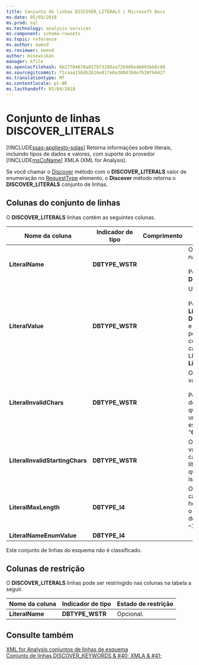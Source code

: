 ```yaml
---
title: Conjunto de linhas DISCOVER_LITERALS | Microsoft Docs
ms.date: 05/03/2018
ms.prod: sql
ms.technology: analysis-services
ms.component: schema-rowsets
ms.topic: reference
ms.author: owend
ms.reviewer: owend
author: minewiskan
manager: kfile
ms.openlocfilehash: 6b27704678a817bf3288aa72b9d8e4b091bb6c00
ms.sourcegitcommit: f1caaa156db2b16e817e0a3884394e7b30fb642f
ms.translationtype: MT
ms.contentlocale: pt-BR
ms.lasthandoff: 05/04/2018
---
```

# <a name="discoverliterals-rowset"></a>Conjunto de linhas DISCOVER_LITERALS
[!INCLUDE[ssas-appliesto-sqlas](../../../includes/ssas-appliesto-sqlas.md)]
  Retorna informações sobre literais, incluindo tipos de dados e valores, com suporte do provedor [!INCLUDE[msCoName](../../../includes/msconame-md.md)] XMLA (XML for Analysis).  
  
 Se você chamar o [Discover](../../../analysis-services/xmla/xml-elements-methods-discover.md) método com o **DISCOVER_LITERALS** valor de enumeração no [RequestType](../../../analysis-services/xmla/xml-elements-properties/requesttype-element-xmla.md) elemento, o **Discover** método retorna o **DISCOVER_LITERALS** conjunto de linhas.  
  
## <a name="rowset-columns"></a>Colunas do conjunto de linhas  
 O **DISCOVER_LITERALS** linhas contém as seguintes colunas.  
  
|Nome da coluna|Indicador de tipo|Comprimento|Description|  
|-----------------|--------------------|------------|-----------------|  
|**LiteralName**|**DBTYPE_WSTR**||O nome do literal descrito na linha.<br /><br /> Por exemplo: **DBLITERAL_LIKE_PERCENT**|  
|**LiteralValue**|**DBTYPE_WSTR**||Um valor literal real.<br /><br /> Por exemplo, se **LiteralName** é **DBLITERAL_LIKE_PERCENT** e o caractere de porcentagem (**%**) corresponde a zero ou mais caracteres em uma cláusula LIKE, o valor do **LiteralValue** coluna é "**%**".|  
|**LiteralInvalidChars**|**DBTYPE_WSTR**||Os caracteres que não são válidos no literal.<br /><br /> Por exemplo, se os nomes de tabela podem conter qualquer coisa diferente de um caractere numérico, essa cadeia de caracteres é "**0123456789**".|  
|**LiteralInvalidStartingChars**|**DBTYPE_WSTR**||Os caracteres que não são válidos, como o primeiro caractere do literal. Se o literal puder iniciar com qualquer caractere válido, isso é **nulo**.|  
|**LiteralMaxLength**|**DBTYPE_I4**||O número máximo de caracteres no literal. Se não houver um valor máximo ou o máximo for desconhecido, o valor será –1.|  
|**LiteralNameEnumValue**|**DBTYPE_I4**|||  
  
 Este conjunto de linhas do esquema não é classificado.  
  
## <a name="restriction-columns"></a>Colunas de restrição  
 O **DISCOVER_LITERALS** linhas pode ser restringido nas colunas na tabela a seguir.  
  
|Nome da coluna|Indicador de tipo|Estado de restrição|  
|-----------------|--------------------|-----------------------|  
|**LiteralName**|**DBTYPE_WSTR**|Opcional.|  
  
## <a name="see-also"></a>Consulte também  
 [XML for Analysis conjuntos de linhas de esquema](../../../analysis-services/schema-rowsets/xml/xml-for-analysis-schema-rowsets.md)   
 [Conjunto de linhas DISCOVER_KEYWORDS & #40; XMLA & #41;](../../../analysis-services/schema-rowsets/xml/discover-keywords-rowset-xmla.md)  
  
  

